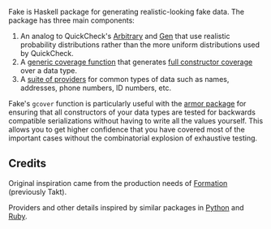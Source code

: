 Fake is Haskell package for generating realistic-looking fake data.  The
package has three main components:

1. An analog to QuickCheck's
   [Arbitrary](http://hackage.haskell.org/package/QuickCheck-2.11.3/docs/Test-QuickCheck-Arbitrary.html#t:Arbitrary)
   and
   [Gen](http://hackage.haskell.org/package/QuickCheck-2.11.3/docs/Test-QuickCheck-Gen.html#t:Gen)
   that use realistic probability distributions rather than the more uniform
   distributions used by QuickCheck.
1. A [generic coverage function](src/Fake/Cover.hs#L114)
   that generates [full constructor coverage](test/Main.hs#L32)
   over a data type.
1. A [suite of providers](src/Fake/Provider)
   for common types of data such as names, addresses, phone numbers, ID
   numbers, etc.

Fake's `gcover` function is particularly useful with the [armor
package](https://github.com/mightybyte/armor) for ensuring that all
constructors of your data types are tested for backwards compatible
serializations without having to write all the values yourself.  This allows
you to get higher confidence that you have covered most of the important cases
without the combinatorial explosion of exhaustive testing.

## Credits

Original inspiration came from the production needs of
[Formation](http://formation.ai/) (previously Takt).

Providers and other details inspired by similar packages in
[Python](https://github.com/joke2k/faker) and
[Ruby](https://github.com/stympy/faker).  
